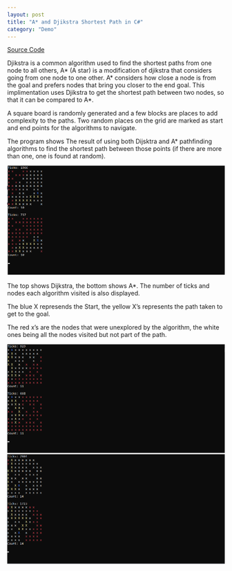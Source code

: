 ```yaml
---
layout: post
title: "A* and Djikstra Shortest Path in C#"
category: "Demo"
---
```


[Source Code](https://github.com/NoamZeise/A-Djikstra-PathfindingAlgorithms/tree/master/PathfindingAlgorithms)

Djikstra is a common algorithm used to find the shortest paths from one node to all others, 
A* (A star) is a modification of djikstra that considers going from one node to one other.
A* considers how close a node is from the goal and prefers nodes that 
bring you closer to the end goal. 
This implimentation uses Djikstra to get the shortest path between two nodes, 
so that it can be compared to A*.

A square board is randomly generated and a few blocks are places to add complexity to the paths. 
Two random places on the grid are marked as start and end points for the algorithms to navigate.

The program shows The result of using both Dijsktra and A* pathfinding algorithms to 
find the shortest path between those points (if there are more than one, one is found at random).

<img src="/assets/img/posts/pathingCS/pathfinding-ss1.png">

The top shows Dijkstra, the bottom shows A*. The number of ticks and nodes each algorithm visited is also displayed.

The blue X represends the Start, the yellow X’s represents the path taken to get to the goal.

The red x’s are the nodes that were unexplored by the algorithm, the white ones being all the nodes visited but not part of the path.

<img src="/assets/img/posts/pathingCS/pathfinding-s2.png">

<img src="/assets/img/posts/pathingCS/pathfinding-s3.png">
